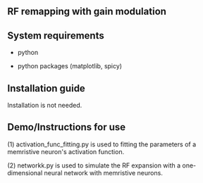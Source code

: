 ## RF remapping with gain modulation

## System requirements

+ python

+ python packages (matplotlib, spicy)

## Installation guide

   Installation is not needed.

## Demo/Instructions for use

(1) activation_func_fitting.py is used to fitting the parameters of a memristive neuron's
    activation function.
    
(2) networkk.py is used to simulate the RF expansion with a one-dimensional neural 
    network with memristive neurons.
